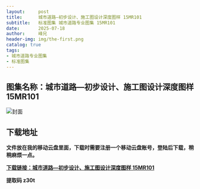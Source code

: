 ```yaml
---
layout:     post
title:      城市道路—初步设计、施工图设计深度图样 15MR101
subtitle:   标准图集 城市道路专业图集 15MR101
date:       2025-07-18
author:     峰兄
header-img: img/the-first.png
catalog: true
tags:
- 城市道路专业图集
- 标准图集
---
```

## 图集名称：城市道路—初步设计、施工图设计深度图样 15MR101
![封面](https://pic1.imgdb.cn/item/6878b21b58cb8da5c8be5e7f.jpg)


## 下载地址 
**文件放在我的移动云盘里面，下载时需要注册一个移动云盘账号，登陆后下载，稍稍麻烦一点。**  
  
[**下载链接：城市道路—初步设计、施工图设计深度图样 15MR101**](https://caiyun.139.com/w/i/2oxwDv2R3mEnk)


**提取码 z30t**

